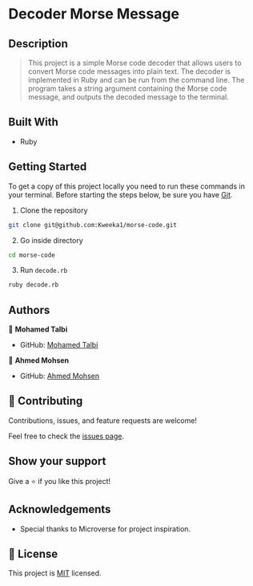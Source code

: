 # Decoder Morse Message

## Description

> This project is a simple Morse code decoder that allows users to convert Morse code messages into plain text. The decoder is implemented in Ruby and can be run from the command line. The program takes a string argument containing the Morse code message, and outputs the decoded message to the terminal.

## Built With

- Ruby

## Getting Started

To get a copy of this project locally you need to run these commands in your terminal.
Before starting the steps below, be sure you have [Git](https://www.linode.com/docs/guides/how-to-install-git-on-linux-mac-and-windows/).

1. Clone the repository
```sh
git clone git@github.com:Kweeka1/morse-code.git
```
2. Go inside directory 
```sh
cd morse-code
```
3. Run `decode.rb`
```sh
ruby decode.rb
```

## Authors

👤 **Mohamed Talbi**

- GitHub: [Mohamed Talbi](https://github.com/Kweeka1/)


👤 **Ahmed Mohsen**

- GitHub: [Ahmed Mohsen](https://github.com/AhmedMohsen600)


## 🤝 Contributing

Contributions, issues, and feature requests are welcome!

Feel free to check the [issues page](https://github.com/Kweeka1/morse-code/issues).

## Show your support

Give a ⭐️ if you like this project!

## Acknowledgements

- Special thanks to Microverse for project inspiration.

## 📝 License

This project is [MIT](./MIT.md) licensed.
